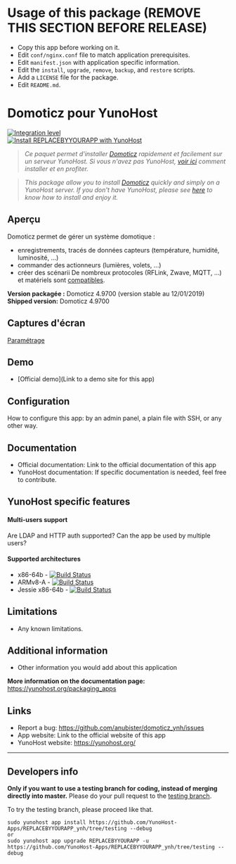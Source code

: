 # Usage of this package (REMOVE THIS SECTION BEFORE RELEASE)
- Copy this app before working on it.
- Edit `conf/nginx.conf` file to match application prerequisites.
- Edit `manifest.json` with application specific information.
- Edit the `install`, `upgrade`, `remove`, `backup`, and `restore` scripts.
- Add a `LICENSE` file for the package.
- Edit `README.md`.

# Domoticz pour YunoHost

[![Integration level](https://dash.yunohost.org/integration/REPLACEBYYOURAPP.svg)](https://ci-apps.yunohost.org/jenkins/job/REPLACEBYYOURAPP%20%28Community%29/lastBuild/consoleFull)  
[![Install REPLACEBYYOURAPP with YunoHost](https://install-app.yunohost.org/install-with-yunohost.png)](https://install-app.yunohost.org/?app=REPLACEBYYOURAPP)

> *Ce paquet permet d'installer [Domoticz](https://domoticz.com) rapidement et facilement sur un serveur YunoHost.
Si vous n'avez pas YunoHost, [voir ici](https://yunohost.org/#/install) comment installer et en profiter.*

> *This package allow you to install [Domoticz](https://domoticz.com) quickly and simply on a YunoHost server.
If you don't have YunoHost, please see [here](https://yunohost.org/#/install) to know how to install and enjoy it.*

## Aperçu
Domoticz permet de gérer un système domotique :
- enregistrements, tracés de données capteurs (température, humidité, luminosité, ...)
- commander des actionneurs (lumières, volets, ...)
- créer des scénarii
De nombreux protocoles (RFLink, Zwave, MQTT, ...) et matériels sont [compatibles](https://www.domoticz.com/wiki/Hardware).

**Version packagée :** Domoticz 4.9700 (version stable au 12/01/2019)
**Shipped version:** Domoticz 4.9700

## Captures d'écran

[Paramétrage](https://www.domoticz.com/wiki/Application_Settings)

## Demo

* [Official demo](Link to a demo site for this app)

## Configuration

How to configure this app: by an admin panel, a plain file with SSH, or any other way.

## Documentation

 * Official documentation: Link to the official documentation of this app
 * YunoHost documentation: If specific documentation is needed, feel free to contribute.

## YunoHost specific features

#### Multi-users support

Are LDAP and HTTP auth supported?
Can the app be used by multiple users?

#### Supported architectures

* x86-64b - [![Build Status](https://ci-apps.yunohost.org/jenkins/job/REPLACEBYYOURAPP%20(Community)/badge/icon)](https://ci-apps.yunohost.org/jenkins/job/REPLACEBYYOURAPP%20(Community)/)
* ARMv8-A - [![Build Status](https://ci-apps-arm.yunohost.org/jenkins/job/REPLACEBYYOURAPP%20(Community)%20(%7EARM%7E)/badge/icon)](https://ci-apps-arm.yunohost.org/jenkins/job/REPLACEBYYOURAPP%20(Community)%20(%7EARM%7E)/)
* Jessie x86-64b - [![Build Status](https://ci-stretch.nohost.me/jenkins/job/REPLACEBYYOURAPP%20(Community)/badge/icon)](https://ci-stretch.nohost.me/jenkins/job/REPLACEBYYOURAPP%20(Community)/)

## Limitations

* Any known limitations.

## Additional information

* Other information you would add about this application

**More information on the documentation page:**  
https://yunohost.org/packaging_apps

## Links

 * Report a bug: https://github.com/anubister/domoticz_ynh/issues
 * App website: Link to the official website of this app
 * YunoHost website: https://yunohost.org/

---

Developers info
----------------

**Only if you want to use a testing branch for coding, instead of merging directly into master.**
Please do your pull request to the [testing branch](https://github.com/YunoHost-Apps/REPLACEBYYOURAPP_ynh/tree/testing).

To try the testing branch, please proceed like that.
```
sudo yunohost app install https://github.com/YunoHost-Apps/REPLACEBYYOURAPP_ynh/tree/testing --debug
or
sudo yunohost app upgrade REPLACEBYYOURAPP -u https://github.com/YunoHost-Apps/REPLACEBYYOURAPP_ynh/tree/testing --debug
```

